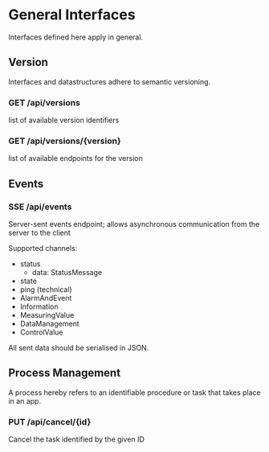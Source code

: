 # General Interfaces

Interfaces defined here apply in general.

## Version

Interfaces and datastructures adhere to semantic versioning.

### GET /api/versions
list of available version identifiers

### GET /api/versions/{version}
list of available endpoints for the version

## Events

### SSE /api/events
Server-sent events endpoint; allows asynchronous communication from the server to the client

Supported channels:
- status
    - data: StatusMessage
- state
- ping (technical)
- AlarmAndEvent
- Information
- MeasuringValue
- DataManagement
- ControlValue

All sent data should be serialised in JSON.

## Process Management

A process hereby refers to an identifiable procedure or task that takes place in an app.

### PUT /api/cancel/{id}
Cancel the task identified by the given ID
